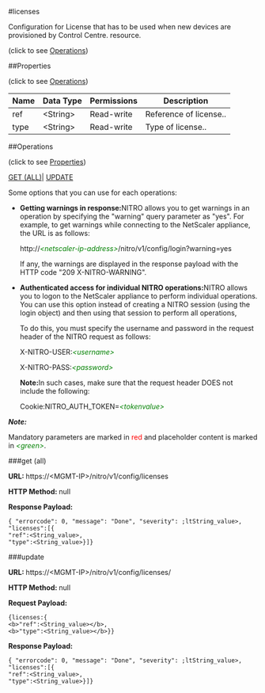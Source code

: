 #licenses



Configuration for License that has to be used when new devices are provisioned by Control Centre. resource.

<span>(click to see [Operations](#operations))</span>



##Properties 

<span>(click to see [Operations](#operations))</span>





<table><thead><tr><th>Name</th><th>Data Type</th><th>Permissions</th><th>Description</th></tr></thead><tbody><tr><td>ref</td><td>&lt;String></td><td>Read-write</td><td>Reference of license..</td></tr><tr><td>type</td><td>&lt;String></td><td>Read-write</td><td>Type of license..</td></tr></tbody></table>

##Operations 

<span>(click to see [Properties](#properties))</span>





[GET (ALL)](#get-all)| [UPDATE](#update)





Some options that you can use for each operations:

<ul><li><p><b>Getting warnings in response:</b>NITRO allows you to get warnings in an operation by specifying the "warning" query parameter as "yes". For example, to get warnings while connecting to the NetScaler appliance, the URL is as follows:</p><p>http://<span style="color:green;font-style:italic;">&lt;netscaler-ip-address&gt;</span>/nitro/v1/config/login?warning=yes</p><p>If any, the warnings are displayed in the response payload with the HTTP code "209 X-NITRO-WARNING".</p></li><li><p><b>Authenticated access for individual NITRO operations:</b>NITRO allows you to logon to the NetScaler appliance to perform individual operations. You can use this option instead of creating a NITRO session (using the login object) and then using that session to perform all operations,</p><p>To do this, you must specify the username and password in the request header of the NITRO request as follows:</p><p>X-NITRO-USER:<span style="color:green;font-style:italic;">&lt;username&gt;</span></p><p>X-NITRO-PASS:<span style="color:green;font-style:italic;">&lt;password&gt;</span></p><p><b>Note:</b>In such cases, make sure that the request header DOES not include the following:</p><p>Cookie:NITRO_AUTH_TOKEN=<span style="color:green;font-style:italic;">&lt;tokenvalue&gt;</span></p></li></ul>







***Note:*** 

Mandatory parameters are marked in <span style="color:#FF0000;">red</span> and placeholder content is marked in <span style="color:green;font-style:italic">&lt;green&gt;</span>.



###get (all)







<b>URL: </b>https://&lt;MGMT-IP&gt;/nitro/v1/config/licenses

<b>HTTP Method: </b>null

<b>Response Payload: </b>
```
{ "errorcode": 0, "message": "Done", "severity": ;ltString_value>, "licenses":[{
"ref":<String_value>,
"type":<String_value>}]}
```







###update







<b>URL: </b>https://&lt;MGMT-IP&gt;/nitro/v1/config/licenses/

<b>HTTP Method: </b>null

<b>Request Payload: </b>
```
{licenses:{
<b>"ref":<String_value></b>,
<b>"type":<String_value></b>}}
```

<b>Response Payload: </b>
```
{ "errorcode": 0, "message": "Done", "severity": ;ltString_value>, "licenses":[{
"ref":<String_value>,
"type":<String_value>}]}
```







